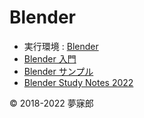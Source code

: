 # Blender

* 実行環境 : [Blender](https://www.blender.org/) 
* [Blender 入門](https://github.com/mubirou/Blender/tree/master/introduction)
* [Blender サンプル](https://github.com/mubirou/Blender/tree/master/sample)
* [Blender Study Notes 2022](https://github.com/mubirou/Blender/tree/master/study-notes#blender-study-notes)

© 2018-2022 夢寐郎